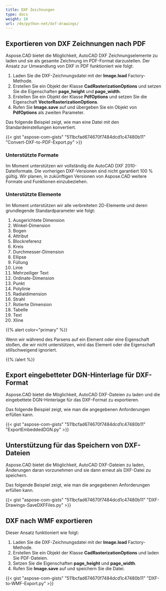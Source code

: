 ```yaml
---
title: DXF Zeichnungen
type: docs
weight: 10
url: /de/python-net/dxf-drawings/
---
```


## **Exportieren von DXF Zeichnungen nach PDF**

Aspose.CAD bietet die Möglichkeit, AutoCAD DXF Zeichnungselemente zu laden und sie als gesamte Zeichnung im PDF-Format darzustellen. Der Ansatz zur Umwandlung von DXF in PDF funktioniert wie folgt:

1. Laden Sie die DXF-Zeichnungsdatei mit der **Image.load** Factory-Methode.
1. Erstellen Sie ein Objekt der Klasse **CadRasterizationOptions** und setzen Sie die Eigenschaften **page_height** und **page_width**.
1. Erstellen Sie ein Objekt der Klasse **PdfOptions** und setzen Sie die Eigenschaft **VectorRasterizationOptions**.
1. Rufen Sie **Image.save** auf und übergeben Sie ein Objekt von **PdfOptions** als zweiten Parameter.

Das folgende Beispiel zeigt, wie man eine Datei mit den Standardeinstellungen konvertiert.

{{< gist "aspose-com-gists" "511bcfad674670f7484dcd1c47480b11" "Convert-DXF-to-PDF-Export.py" >}}

### **Unterstützte Formate**

Im Moment unterstützen wir vollständig die AutoCAD DXF 2010-Dateiformate. Die vorherigen DXF-Versionen sind nicht garantiert 100 % gültig. Wir planen, in zukünftigen Versionen von Aspose.CAD weitere Formate und Funktionen einzubeziehen.

### **Unterstützte Elemente**

Im Moment unterstützen wir alle verbreiteten 2D-Elemente und deren grundlegende Standardparameter wie folgt:

1. Ausgerichtete Dimension
1. Winkel-Dimension
1. Bogen
1. Attribut
1. Blockreferenz
1. Kreis
1. Durchmesser-Dimension
1. Ellipse
1. Füllung
1. Linie
1. Mehrzeiliger Text
1. Ordinate-Dimension
1. Punkt
1. Polylinie
1. Radialdimension
1. Strahl
1. Rotierte Dimension
1. Tabelle
1. Text
1. Xline

{{% alert color="primary" %}}

Wenn wir während des Parsens auf ein Element oder eine Eigenschaft stoßen, die wir nicht unterstützen, wird das Element oder die Eigenschaft stillschweigend ignoriert.

{{% /alert %}}

## **Export eingebetteter DGN-Hinterlage für DXF-Format**

Aspose.CAD bietet die Möglichkeit, AutoCAD DXF-Dateien zu laden und die eingebettete DGN-Hinterlage für das DXF-Format zu exportieren.

Das folgende Beispiel zeigt, wie man die angegebenen Anforderungen erfüllen kann.

{{< gist "aspose-com-gists" "511bcfad674670f7484dcd1c47480b11" "ExportEmbeddedDGN.py" >}}

## **Unterstützung für das Speichern von DXF-Dateien**

Aspose.CAD bietet die Möglichkeit, AutoCAD DXF-Dateien zu laden, Änderungen daran vorzunehmen und sie dann erneut als DXF-Datei zu speichern.

Das folgende Beispiel zeigt, wie man die angegebenen Anforderungen erfüllen kann.

{{< gist "aspose-com-gists" "511bcfad674670f7484dcd1c47480b11" "DXF-Drawings-SaveDXFFiles.py" >}}

## **DXF nach WMF exportieren**

Dieser Ansatz funktioniert wie folgt:

1. Laden Sie die DXF-Zeichnungsdatei mit der **Image.load** Factory-Methode.
1. Erstellen Sie ein Objekt der Klasse **CadRasterizationOptions** und laden Sie PDF-Dateien.
1. Setzen Sie die Eigenschaften **page_height** und **page_width**.
1. Rufen Sie **Image.save** auf und speichern Sie die Datei.

{{< gist "aspose-com-gists" "511bcfad674670f7484dcd1c47480b11" "DXF-to-WMF-Export.py" >}}
